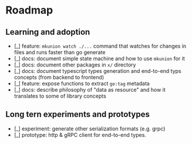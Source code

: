 # Roadmap

## Learning and adoption

- [_] feature: `mkunion watch ./...` command that watches for changes in files and runs faster than go generate
- [_] docs: document simple state machine and how to use `mkunion` for it
- [_] docs: document other packages in `x/` directory
- [_] docs: document typescript types generation and end-to-end typs concepts (from backend to frontend)
- [_] feature: expose functions to extract `go:tag` metadata
- [_] docs: describe philosophy of "data as resource" and how it translates to some of library concepts

## Long tern experiments and prototypes

- [_] experiment: generate other serialization formats (e.g. grpc)
- [_] prototype: http & gRPC client for end-to-end types. 